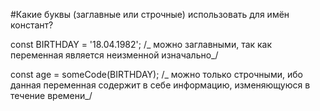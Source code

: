 #Какие буквы (заглавные или строчные) использовать для имён констант?

const BIRTHDAY = '18.04.1982'; /_ можно заглавными, так как переменная является неизменной изначально_/

const age = someCode(BIRTHDAY); /_ можно только строчными, ибо данная переменная содержит в себе информацию, изменяющуюся в течение времени_/
